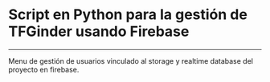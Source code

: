 # Script en Python para la gestión de TFGinder usando Firebase
---
Menu de gestión de usuarios vinculado al storage y realtime database del proyecto en firebase.
